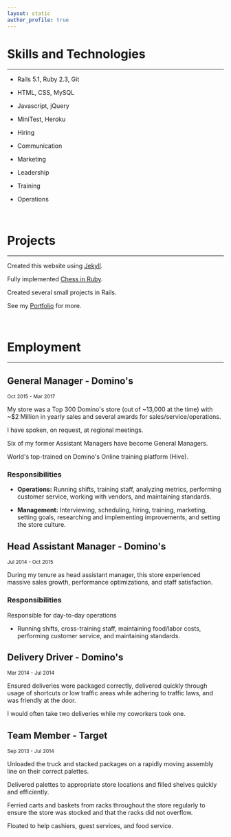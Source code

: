 ```yaml
---
layout: static
author_profile: true
---
```


# Skills and Technologies

___

* Rails 5.1, Ruby 2.3, Git
* HTML, CSS, MySQL
* Javascript, jQuery
* MiniTest, Heroku

* Hiring
* Communication
* Marketing
* Leadership
* Training
* Operations

<br>

# Projects

___

Created this website using [Jekyll](https://jekyllrb.com).

Fully implemented [Chess in Ruby](https://github.com/JonathanYiv/chess).

Created several small projects in Rails.

See my [Portfolio](/portfolio) for more.

<br>

# Employment
___

## General Manager - Domino's

<sub>Oct 2015 - Mar 2017</sub>

My store was a Top 300 Domino's store (out of ~13,000 at the time) with ~$2 Million in yearly sales and several awards for sales/service/operations.

I have spoken, on request, at regional meetings.

Six of my former Assistant Managers have become General Managers.

World's top-trained on Domino's Online training platform (Hive).

### Responsibilities

* **Operations:** Running shifts, training staff, analyzing metrics, performing customer service, working with vendors, and maintaining standards.

* **Management:** Interviewing, scheduling, hiring, training, marketing, setting goals, researching and implementing improvements, and setting the store culture.


## Head Assistant Manager - Domino's

<sub>Jul 2014 - Oct 2015</sub>

During my tenure as head assistant manager, this store experienced massive sales growth, performance optimizations, and staff satisfaction.

### Responsibilities

Responsible for day-to-day operations

* Running shifts, cross-training staff, maintaining food/labor costs, performing customer service, and maintaining standards.


## Delivery Driver - Domino's

<sub>Mar 2014 - Jul 2014</sub>

Ensured deliveries were packaged correctly, delivered quickly through usage of shortcuts or low traffic areas while adhering to traffic laws, and was friendly at the door.

I would often take two deliveries while my coworkers took one.


## Team Member - Target

<sub>Sep 2013 - Jul 2014</sub>

Unloaded the truck and stacked packages on a rapidly moving assembly line on their correct palettes.

Delivered palettes to appropriate store locations and filled shelves quickly and efficiently.

Ferried carts and baskets from racks throughout the store regularly to ensure the store was stocked and that the racks did not overflow.

Floated to help cashiers, guest services, and food service.
